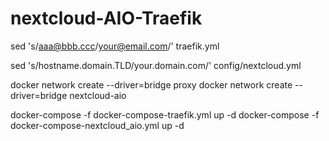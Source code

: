 # nextcloud-AIO-Traefik

sed 's/aaa@bbb.ccc/your@email.com/' traefik.yml

sed 's/hostname.domain.TLD/your.domain.com/' config/nextcloud.yml

docker network create --driver=bridge proxy
docker network create --driver=bridge nextcloud-aio

docker-compose -f docker-compose-traefik.yml up -d
docker-compose -f docker-compose-nextcloud_aio.yml up -d

